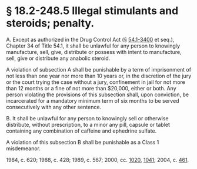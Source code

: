 # § 18.2-248.5 Illegal stimulants and steroids; penalty.

<p>A. Except as authorized in the Drug Control Act (§ <a href='http://law.lis.virginia.gov/vacode/54.1-3400/'>54.1-3400</a> et seq.), Chapter 34 of Title 54.1, it shall be unlawful for any person to knowingly manufacture, sell, give, distribute or possess with intent to manufacture, sell, give or distribute any anabolic steroid.</p><p>A violation of subsection A shall be punishable by a term of imprisonment of not less than one year nor more than 10 years or, in the discretion of the jury or the court trying the case without a jury, confinement in jail for not more than 12 months or a fine of not more than $20,000, either or both. Any person violating the provisions of this subsection shall, upon conviction, be incarcerated for a mandatory minimum term of six months to be served consecutively with any other sentence.</p><p>B. It shall be unlawful for any person to knowingly sell or otherwise distribute, without prescription, to a minor any pill, capsule or tablet containing any combination of caffeine and ephedrine sulfate.</p><p>A violation of this subsection B shall be punishable as a Class 1 misdemeanor.</p><p>1984, c. 620; 1988, c. 428; 1989, c. 567; 2000, cc. <a href='http://lis.virginia.gov/cgi-bin/legp604.exe?001+ful+CHAP1020'>1020</a>, <a href='http://lis.virginia.gov/cgi-bin/legp604.exe?001+ful+CHAP1041'>1041</a>; 2004, c. <a href='http://lis.virginia.gov/cgi-bin/legp604.exe?041+ful+CHAP0461'>461</a>.</p>